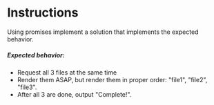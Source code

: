 # Instructions

Using promises implement a solution that implements the expected behavior.

##### Expected behavior:
- Request all 3 files at the same time
- Render them ASAP, but render them in proper order: "file1", "file2", "file3".
- After all 3 are done, output "Complete!".
